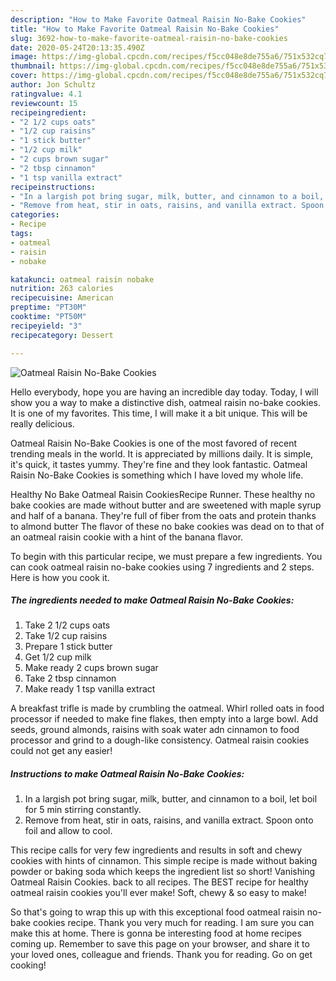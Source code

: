 ```yaml
---
description: "How to Make Favorite Oatmeal Raisin No-Bake Cookies"
title: "How to Make Favorite Oatmeal Raisin No-Bake Cookies"
slug: 3692-how-to-make-favorite-oatmeal-raisin-no-bake-cookies
date: 2020-05-24T20:13:35.490Z
image: https://img-global.cpcdn.com/recipes/f5cc048e8de755a6/751x532cq70/oatmeal-raisin-no-bake-cookies-recipe-main-photo.jpg
thumbnail: https://img-global.cpcdn.com/recipes/f5cc048e8de755a6/751x532cq70/oatmeal-raisin-no-bake-cookies-recipe-main-photo.jpg
cover: https://img-global.cpcdn.com/recipes/f5cc048e8de755a6/751x532cq70/oatmeal-raisin-no-bake-cookies-recipe-main-photo.jpg
author: Jon Schultz
ratingvalue: 4.1
reviewcount: 15
recipeingredient:
- "2 1/2 cups oats"
- "1/2 cup raisins"
- "1 stick butter"
- "1/2 cup milk"
- "2 cups brown sugar"
- "2 tbsp cinnamon"
- "1 tsp vanilla extract"
recipeinstructions:
- "In a largish pot bring sugar, milk, butter, and cinnamon to a boil, let boil for 5 min stirring constantly."
- "Remove from heat, stir in oats, raisins, and vanilla extract. Spoon onto foil and allow to cool."
categories:
- Recipe
tags:
- oatmeal
- raisin
- nobake

katakunci: oatmeal raisin nobake 
nutrition: 263 calories
recipecuisine: American
preptime: "PT30M"
cooktime: "PT50M"
recipeyield: "3"
recipecategory: Dessert

---
```



![Oatmeal Raisin No-Bake Cookies](https://img-global.cpcdn.com/recipes/f5cc048e8de755a6/751x532cq70/oatmeal-raisin-no-bake-cookies-recipe-main-photo.jpg)

Hello everybody, hope you are having an incredible day today. Today, I will show you a way to make a distinctive dish, oatmeal raisin no-bake cookies. It is one of my favorites. This time, I will make it a bit unique. This will be really delicious.

Oatmeal Raisin No-Bake Cookies is one of the most favored of recent trending meals in the world. It is appreciated by millions daily. It is simple, it's quick, it tastes yummy. They're fine and they look fantastic. Oatmeal Raisin No-Bake Cookies is something which I have loved my whole life.

Healthy No Bake Oatmeal Raisin CookiesRecipe Runner. These healthy no bake cookies are made without butter and are sweetened with maple syrup and half of a banana. They&#39;re full of fiber from the oats and protein thanks to almond butter The flavor of these no bake cookies was dead on to that of an oatmeal raisin cookie with a hint of the banana flavor.


To begin with this particular recipe, we must prepare a few ingredients. You can cook oatmeal raisin no-bake cookies using 7 ingredients and 2 steps. Here is how you cook it.

<!--inarticleads1-->

##### The ingredients needed to make Oatmeal Raisin No-Bake Cookies:

1. Take 2 1/2 cups oats
1. Take 1/2 cup raisins
1. Prepare 1 stick butter
1. Get 1/2 cup milk
1. Make ready 2 cups brown sugar
1. Take 2 tbsp cinnamon
1. Make ready 1 tsp vanilla extract


A breakfast trifle is made by crumbling the oatmeal. Whirl rolled oats in food processor if needed to make fine flakes, then empty into a large bowl. Add seeds, ground almonds, raisins with soak water adn cinnamon to food processor and grind to a dough-like consistency. Oatmeal raisin cookies could not get any easier! 

<!--inarticleads2-->

##### Instructions to make Oatmeal Raisin No-Bake Cookies:

1. In a largish pot bring sugar, milk, butter, and cinnamon to a boil, let boil for 5 min stirring constantly.
1. Remove from heat, stir in oats, raisins, and vanilla extract. Spoon onto foil and allow to cool.


This recipe calls for very few ingredients and results in soft and chewy cookies with hints of cinnamon. This simple recipe is made without baking powder or baking soda which keeps the ingredient list so short! Vanishing Oatmeal Raisin Cookies. back to all recipes. The BEST recipe for healthy oatmeal raisin cookies you&#39;ll ever make! Soft, chewy &amp; so easy to make! 

So that's going to wrap this up with this exceptional food oatmeal raisin no-bake cookies recipe. Thank you very much for reading. I am sure you can make this at home. There is gonna be interesting food at home recipes coming up. Remember to save this page on your browser, and share it to your loved ones, colleague and friends. Thank you for reading. Go on get cooking!
